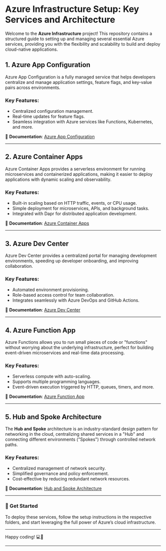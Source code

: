 
# Azure Infrastructure Setup: Key Services and Architecture

Welcome to the **Azure Infrastructure** project! This repository contains a structured guide to setting up and managing several essential Azure services, providing you with the flexibility and scalability to build and deploy cloud-native applications.

## 1. Azure App Configuration

Azure App Configuration is a fully managed service that helps developers centralize and manage application settings, feature flags, and key-value pairs across environments.

### Key Features:
- Centralized configuration management.
- Real-time updates for feature flags.
- Seamless integration with Azure services like Functions, Kubernetes, and more.

📖 **Documentation**: [Azure App Configuration](https://docs.microsoft.com/en-us/azure/azure-app-configuration/)

---

## 2. Azure Container Apps

Azure Container Apps provides a serverless environment for running microservices and containerized applications, making it easier to deploy applications with dynamic scaling and observability.

### Key Features:
- Built-in scaling based on HTTP traffic, events, or CPU usage.
- Simple deployment for microservices, APIs, and background tasks.
- Integrated with Dapr for distributed application development.

📖 **Documentation**: [Azure Container Apps](https://docs.microsoft.com/en-us/azure/container-apps/)

---

## 3. Azure Dev Center

Azure Dev Center provides a centralized portal for managing development environments, speeding up developer onboarding, and improving collaboration.

### Key Features:
- Automated environment provisioning.
- Role-based access control for team collaboration.
- Integrates seamlessly with Azure DevOps and GitHub Actions.

📖 **Documentation**: [Azure Dev Center](https://docs.microsoft.com/en-us/azure/dev-center/)

---

## 4. Azure Function App

Azure Functions allows you to run small pieces of code or "functions" without worrying about the underlying infrastructure, perfect for building event-driven microservices and real-time data processing.

### Key Features:
- Serverless compute with auto-scaling.
- Supports multiple programming languages.
- Event-driven execution triggered by HTTP, queues, timers, and more.

📖 **Documentation**: [Azure Function App](https://docs.microsoft.com/en-us/azure/azure-functions/)

---

## 5. Hub and Spoke Architecture

The **Hub and Spoke** architecture is an industry-standard design pattern for networking in the cloud, centralizing shared services in a "Hub" and connecting different environments ("Spokes") through controlled network paths.

### Key Features:
- Centralized management of network security.
- Simplified governance and policy enforcement.
- Cost-effective by reducing redundant network resources.

📖 **Documentation**: [Hub and Spoke Architecture](https://docs.microsoft.com/en-us/azure/architecture/reference-architectures/hybrid-networking/hub-spoke)

---

### 🚀 Get Started

To deploy these services, follow the setup instructions in the respective folders, and start leveraging the full power of Azure’s cloud infrastructure.

---

Happy coding! 💻🚀 

--- 


